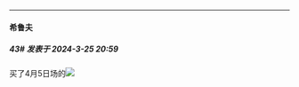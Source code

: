 ﻿
*****

####  希鲁夫  
##### 43#       发表于 2024-3-25 20:59

买了4月5日场的<img src="https://static.saraba1st.com/image/smiley/animal2017/008.png" referrerpolicy="no-referrer">

